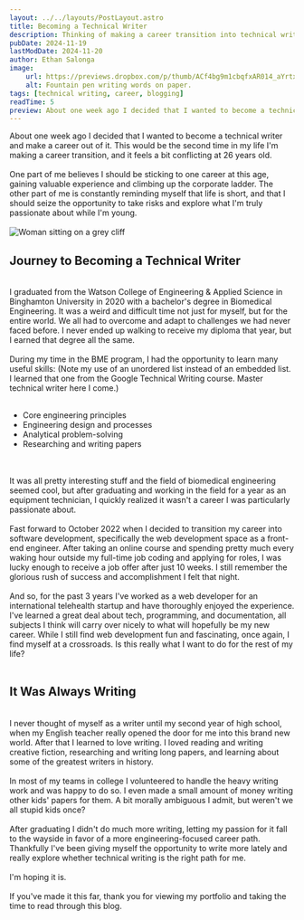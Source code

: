 ```yaml
---
layout: ../../layouts/PostLayout.astro
title: Becoming a Technical Writer
description: Thinking of making a career transition into technical writing? In this post, I reflect on my journey from biomedical engineering to web development, and now to technical writing. At 26, I face the challenge of balancing career stability with pursuing a lifelong passion for writing. Explore my story, the skills I've gained, and why I believe technical writing could be the perfect fit for me.
pubDate: 2024-11-19
lastModDate: 2024-11-20
author: Ethan Salonga
image:
    url: https://previews.dropbox.com/p/thumb/ACf4bg9m1cbqfxAR014_aYrtx1xigWPwSFbCECew8femgwbpCLqRMt-6glzMNLdHtQVdSlDKvOAqSzvn_J8s8z3WQNxH5D9HWSHL8HGWlBGmJQtVOuhuiDbyv8l0r41UWFUOe4SWzWYas_Zrmkh_DW4VFVMQ11mFopR1BAbJwZWt8nNbThClVFUCcC29nCSR6QgJTy_Xz3qJOOggpxWQpQaP-lY-nxTWZx-9IaaiR19jwPFBF-La-PKz9UjmykaB_DFhQJPkIRvgP_kNQnblx3JdAZfsvbKo5IPiRZ_sciPnNtZUsjOJ4LD7K7or_QfSklo/p.png
    alt: Fountain pen writing words on paper.
tags: [technical writing, career, blogging]
readTime: 5
preview: About one week ago I decided that I wanted to become a technical writer and make a career out of it. This would be the second time in my life I'm making a career transition, and it feels a bit conflicting at 26 years old
---
```

About one week ago I decided that I wanted to become a technical writer and make a career out of it. This would be the second time in my life I'm making a career transition, and it feels a bit conflicting at 26 years old.  
<br>
One part of me believes I should be sticking to one career at this age, gaining valuable experience and climbing up the corporate ladder. The other part of me is constantly reminding myself that life is short, and that I should seize the opportunity to take risks and explore what I'm truly passionate about while I'm young.  
<br>
![Woman sitting on a grey cliff](https://previews.dropbox.com/p/thumb/ACepUAW0503d8YgJHh5yEPsHCyRsLXdWaAdHdRbYszVzq3UF_37XZECCvTZqW-KNLK-i-0iBagVnFte9QEyAxEa4J-1hTXbKN25xlD2uxXW_A1AkWnTHrRMZ3AP2ILtVQ7i9LLirwSoyAoRhtfYpHQ5BhzzAf4E6FIRxc7IYuh7YAqHTJ0747YcSoZ7bpONr0mbYDfw6VdaEttFm0jG2mEkD_kfiFWH7VpxTcfCakhfYVZDrwK2_aBTxlQEsn9_0U7j728cF9O-M9LG01Xfc6GUqZuGR_Li4roz1ag0t0ItW1RyzWyU6MvXg5eeD9szyj7I/p.png)
<br>
## Journey to Becoming a Technical Writer
<br>
I graduated from the Watson College of Engineering & Applied Science in Binghamton University in 2020 with a bachelor's degree in Biomedical Engineering. It was a weird and difficult time not just for myself, but for the entire world. We all had to overcome and adapt to challenges we had never faced before. I never ended up walking to receive my diploma that year, but I earned that degree all the same.  
<br>
<br>
During my time in the BME program, I had the opportunity to learn many useful skills: (Note my use of an unordered list instead of an embedded list. I learned that one from the Google Technical Writing course. Master technical writer here I come.)<br><br>

- Core engineering principles
- Engineering design and processes
- Analytical problem-solving
- Researching and writing papers
<br>
<br>
It was all pretty interesting stuff and the field of biomedical engineering seemed cool, but after graduating and working in the field for a year as an equipment technician, I quickly realized it wasn't a career I was particularly passionate about.
<br>
<br>
Fast forward to October 2022 when I decided to transition my career into software development, specifically the web development space as a front-end engineer. After taking an online course and spending pretty much every waking hour outside my full-time job coding and applying for roles, I was lucky enough to receive a job offer after just 10 weeks. I still remember the glorious rush of success and accomplishment I felt that night.
<br>
<br>
And so, for the past 3 years I've worked as a web developer for an international telehealth startup and have thoroughly enjoyed the experience. I've learned a great deal about tech, programming, and documentation, all subjects I think will carry over nicely to what will hopefully be my new career. While I still find web development fun and fascinating, once again, I find myself at a crossroads. Is this really what I want to do for the rest of my life?<br><br>

## It Was Always Writing
<br>
I never thought of myself as a writer until my second year of high school, when my English teacher really opened the door for me into this brand new world. After that I learned to love writing. I loved reading and writing creative fiction, researching and writing long papers, and learning about some of the greatest writers in history. 
<br>
<br>
In most of my teams in college I volunteered to handle the heavy writing work and was happy to do so. I even made a small amount of money writing other kids' papers for them. A bit morally ambiguous I admit, but weren't we all stupid kids once? 
<br>
<br>
After graduating I didn't do much more writing, letting my passion for it fall to the wayside in favor of a more engineering-focused career path. Thankfully I've been giving myself the opportunity to write more lately and really explore whether technical writing is the right path for me.
<br>
<br>
I'm hoping it is.
<br>
<br>
If you've made it this far, thank you for viewing my portfolio and taking the time to read through this blog.